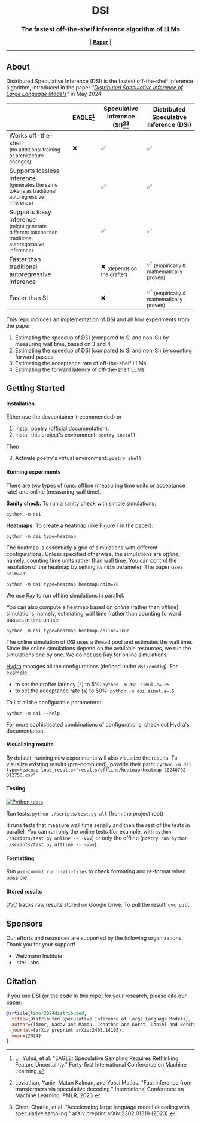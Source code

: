 <h1 align="center">
  DSI
</h1>

<h3 align="center">
The fastest off-the-shelf inference algorithm of LLMs
</h3>

<p align="center">
| <a href="https://arxiv.org/abs/2405.14105"><b>Paper</b></a> |
</p>

---

## About

Distributed Speculative Inference (DSI) is the fastest off-the-shelf inference algorithm, introduced in the paper _"[Distributed Speculative Inference of Large Language Models](https://arxiv.org/abs/2405.14105)"_ in May 2024.

|                                                                    | EAGLE[^1] | Speculative Inference (SI)[^2][^3]        | Distributed Speculative Inference (DSI)           |
|--------------------------------------------------------------------|---------------|---------------------------------------------------|--------------------------------------------------|
| Works off-the-shelf<br><sub>(no additional training or architecture changes)</sub> | ❌           | ✅                                                 | ✅                                                |
| Supports lossless inference<br><sub>(generates the same tokens as traditional autoregressive inference)</sub> |               | ✅                                                 | ✅                                                |
| Supports lossy inference<br><sub>(might generate different tokens than traditional autoregressive inference)</sub> |               | ✅                                                 | ✅                                                |
| Faster than traditional autoregressive inference |               | ❌ <sub>(depends on the drafter)</sub>                                                | ✅ <sub>(empirically & mathematically proven)</sub>        |
| Faster than SI                                                     |               | ❌                                                 | ✅ <sub>(empirically & mathematically proven)</sub>                                                |

[^1]: Li, Yuhui, et al. "EAGLE: Speculative Sampling Requires Rethinking Feature Uncertainty." Forty-first International Conference on Machine Learning.
[^2]: Leviathan, Yaniv, Matan Kalman, and Yossi Matias. "Fast inference from transformers via speculative decoding." International Conference on Machine Learning. PMLR, 2023.
[^3]: Chen, Charlie, et al. "Accelerating large language model decoding with speculative sampling." arXiv preprint arXiv:2302.01318 (2023).

This repo includes an implementation of DSI and all four experiments from the paper:
1. Estimating the speedup of DSI (compared to SI and non-SI) by measuring wall time, based on 3 and 4
2. Estimating the speedup of DSI (compared to SI and non-SI) by counting forward passes
3. Estimating the acceptance rate of off-the-shelf LLMs
4. Estimating the forward latency of off-the-shelf LLMs



## Getting Started

#### Installation

Either use the devcontainer (recommended) or

1. Install poetry ([official documentation](https://python-poetry.org/docs/#installation)).
2. Install this project's environment: `poetry install`

Then

3. Activate poetry's virtual environment: `poetry shell`

#### Running experiments

There are two types of runs: offline (measuring time units or acceptance rate) and online (measuring wall time).

**Sanity check.** To run a sanity check with simple simulations:
```
python -m dsi
```

**Heatmaps.** To create a heatmap (like Figure 1 in the paper):
```
python -m dsi type=heatmap
```
The heatmap is essentially a grid of simulations with different configurations. Unless specified otherwise, the simulations are _offline_, namely, counting time units rather than wall time. You can control the resolution of the heatmap by setting its `ndim` parameter. The paper uses `ndim=20`:
```
python -m dsi type=heatmap heatmap.ndim=20
```
We use [Ray](https://docs.ray.io/en/latest/ray-core/walkthrough.html) to run offline simulations in parallel.

You can also compute a heatmap based on _online_ (rather than offline) simulations, namely, estimating wall time (rather than counting forward passes in time units):
```
python -m dsi type=heatmap heatmap.online=True
```
The online simulation of DSI uses a thread pool and estimates the wall time. Since the online simulations depend on the available resources, we run the simulations one by one. We do not use Ray for online simulations.

[Hydra](https://hydra.cc/docs/intro/) manages all the configurations (defined under `dsi/config`). For example,
- to set the drafter latency (`c`) to 5%: `python -m dsi simul.c=.05`
- to set the acceptance rate (`a`) to 50%:
`python -m dsi simul.a=.5`

To list all the configurable parameters:
```
python -m dsi --help
```

For more sophisticated combinations of configurations, check out Hydra's documentation.

#### Visualizing results

By default, running new experiments will also visualize the results. To visualize existing results (pre-computed), provide their path: `python -m dsi type=heatmap load_results="results/offline/heatmap/heatmap-20240702-012750.csv"`

#### Testing

[![Python tests](https://github.com/keyboardAnt/distributed-speculative-inference/actions/workflows/python-tests.yaml/badge.svg)](https://github.com/keyboardAnt/distributed-speculative-inference/actions/workflows/python-tests.yaml)

Run tests: `python ./scripts/test.py all` (from the project root)

It runs tests that measure wall time serially and then the rest of the tests in parallel. You can run only the online tests (for example, with `python ./scripts/test.py online -- -vvv`) or only the offline (`poetry run python ./scripts/test.py offline -- -vvv`).

#### Formatting

Run `pre-commit run --all-files` to check formating and re-format when possible.

#### Stored results

[DVC](https://dvc.org/doc) tracks raw results stored on Google Drive. To pull the result: `dvc pull`

## Sponsors

Our efforts and resources are supported by the following organizations. Thank you for your support!

- Weizmann Institute
- Intel Labs


## Citation

If you use DSI (or the code in this repo) for your research, please cite our [paper](https://arxiv.org/abs/2405.14105):
```bibtex
@article{timor2024distributed,
  title={Distributed Speculative Inference of Large Language Models},
  author={Timor, Nadav and Mamou, Jonathan and Korat, Daniel and Berchansky, Moshe and Pereg, Oren and Wasserblat, Moshe and Galanti, Tomer and Gordon, Michal and Harel, David},
  journal={arXiv preprint arXiv:2405.14105},
  year={2024}
}
```
